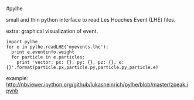 #pylhe

small and thin python interface to read Les Houches Event (LHE) files.

extra: graphical visualization of event.

    import pylhe
    for e in pylhe.readLHE('myevents.lhe'):
      print e.eventinfo.weight
      for particle in e.particles:
        print 'vector: px: {}, py: {}, pz: {}, e: {}'.format(particle.px,particle.py,particle.py,particle.e)

example:
http://nbviewer.ipython.org/github/lukasheinrich/pylhe/blob/master/zpeak.ipynb
